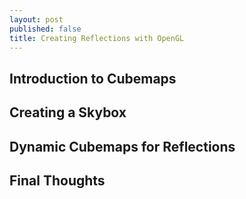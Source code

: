 ```yaml
---
layout: post
published: false
title: Creating Reflections with OpenGL
---
```

## Introduction to Cubemaps

## Creating a Skybox

## Dynamic Cubemaps for Reflections

## Final Thoughts


